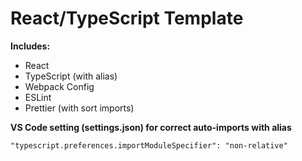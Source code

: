 # React/TypeScript Template

**Includes:**
- React
- TypeScript (with alias)
- Webpack Config
- ESLint
- Prettier (with sort imports)

**VS Code setting (settings.json) for correct auto-imports with alias**
```
"typescript.preferences.importModuleSpecifier": "non-relative"
```
